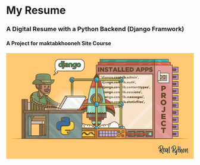 # My Resume
### A Digital Resume with a Python Backend (Django Framwork)
#### A Project for maktabkhooneh Site Course



![img](https://github.com/saber-khakbiz/MyResume/blob/master/img/readme-pic.jpg)